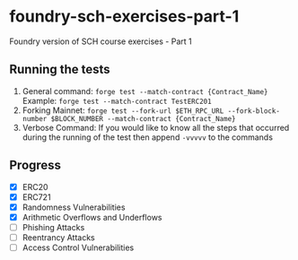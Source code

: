 # foundry-sch-exercises-part-1

Foundry version of SCH course exercises - Part 1

## Running the tests

1. General command:
   `forge test --match-contract {Contract_Name}`
   Example: `forge test --match-contract TestERC201`
2. Forking Mainnet:
   `forge test --fork-url $ETH_RPC_URL --fork-block-number $BLOCK_NUMBER --match-contract {Contract_Name}`
3. Verbose Command: If you would like to know all the steps that occurred during the running of the test then append `-vvvvv` to the commands

## Progress

- [x] ERC20
- [x] ERC721
- [x] Randomness Vulnerabilities
- [x] Arithmetic Overflows and Underflows
- [ ] Phishing Attacks
- [ ] Reentrancy Attacks
- [ ] Access Control Vulnerabilities
